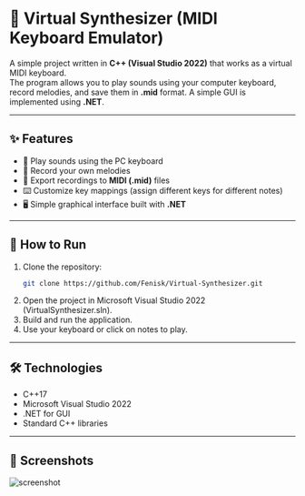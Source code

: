 # 🎹 Virtual Synthesizer (MIDI Keyboard Emulator)

A simple project written in **C++ (Visual Studio 2022)** that works as a virtual MIDI keyboard.  
The program allows you to play sounds using your computer keyboard, record melodies, and save them in **.mid** format. A simple GUI is implemented using **.NET**.

---

## ✨ Features
- 🎵 Play sounds using the PC keyboard  
- 🎤 Record your own melodies  
- 💾 Export recordings to **MIDI (.mid)** files
- ⌨️ Customize key mappings (assign different keys for different notes)  
- 🖥 Simple graphical interface built with **.NET**

---

## 🚀 How to Run
1. Clone the repository:
   ```bash
   git clone https://github.com/Fenisk/Virtual-Synthesizer.git
   ```
2. Open the project in Microsoft Visual Studio 2022 (VirtualSynthesizer.sln).
3. Build and run the application.
4. Use your keyboard or click on notes to play.

---

## 🛠 Technologies
- C++17
- Microsoft Visual Studio 2022
- .NET for GUI
- Standard C++ libraries

---

## 📸 Screenshots

![screenshot](screenshot.png)
